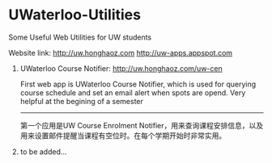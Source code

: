 UWaterloo-Utilities
===================

Some Useful Web Utilities for UW students

Website link:
<http://uw.honghaoz.com>
<http://uw-apps.appspot.com>

1. UWaterloo Course Notifier: <http://uw.honghaoz.com/uw-cen>

   First web app is UWaterloo Course Notifier, which is used for querying course schedule and set an email alert when spots are opend. Very helpful at the begining of a semester
   ___
   第一个应用是UW Course Enrolment Notifier，用来查询课程安排信息，以及用来设置邮件提醒当课程有空位时。在每个学期开始时非常实用。
   
2. to be added...
